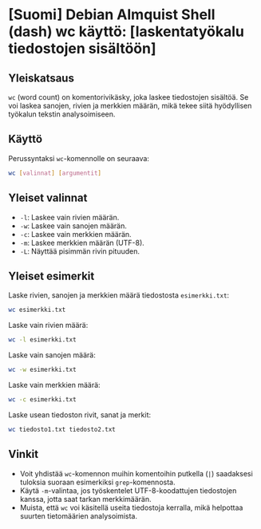 # [Suomi] Debian Almquist Shell (dash) wc käyttö: [laskentatyökalu tiedostojen sisältöön]

## Yleiskatsaus
`wc` (word count) on komentorivikäsky, joka laskee tiedostojen sisältöä. Se voi laskea sanojen, rivien ja merkkien määrän, mikä tekee siitä hyödyllisen työkalun tekstin analysoimiseen.

## Käyttö
Perussyntaksi `wc`-komennolle on seuraava:

```bash
wc [valinnat] [argumentit]
```

## Yleiset valinnat
- `-l`: Laskee vain rivien määrän.
- `-w`: Laskee vain sanojen määrän.
- `-c`: Laskee vain merkkien määrän.
- `-m`: Laskee merkkien määrän (UTF-8).
- `-L`: Näyttää pisimmän rivin pituuden.

## Yleiset esimerkit
Laske rivien, sanojen ja merkkien määrä tiedostosta `esimerkki.txt`:

```bash
wc esimerkki.txt
```

Laske vain rivien määrä:

```bash
wc -l esimerkki.txt
```

Laske vain sanojen määrä:

```bash
wc -w esimerkki.txt
```

Laske vain merkkien määrä:

```bash
wc -c esimerkki.txt
```

Laske usean tiedoston rivit, sanat ja merkit:

```bash
wc tiedosto1.txt tiedosto2.txt
```

## Vinkit
- Voit yhdistää `wc`-komennon muihin komentoihin putkella (`|`) saadaksesi tuloksia suoraan esimerkiksi `grep`-komennosta.
- Käytä `-m`-valintaa, jos työskentelet UTF-8-koodattujen tiedostojen kanssa, jotta saat tarkan merkkimäärän.
- Muista, että `wc` voi käsitellä useita tiedostoja kerralla, mikä helpottaa suurten tietomäärien analysoimista.
